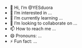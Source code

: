 - 👋 Hi, I’m @YESduora
- 👀 I’m interested in ...
- 🌱 I’m currently learning ...
- 💞️ I’m looking to collaborate on ...
- 📫 How to reach me ...
- 😄 Pronouns: ...
- ⚡ Fun fact: ...

<!---
YESduora/YESduora is a ✨ special ✨ repository because its `README.md` (this file) appears on your GitHub profile.
You can click the Preview link to take a look at your changes.
--->
